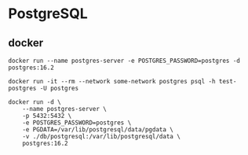 # PostgreSQL

## docker
    docker run --name postgres-server -e POSTGRES_PASSWORD=postgres -d postgres:16.2

    docker run -it --rm --network some-network postgres psql -h test-postgres -U postgres

    docker run -d \
        --name postgres-server \
        -p 5432:5432 \
        -e POSTGRES_PASSWORD=postgres \
        -e PGDATA=/var/lib/postgresql/data/pgdata \
        -v ./db/postgresql:/var/lib/postgresql/data \
        postgres:16.2